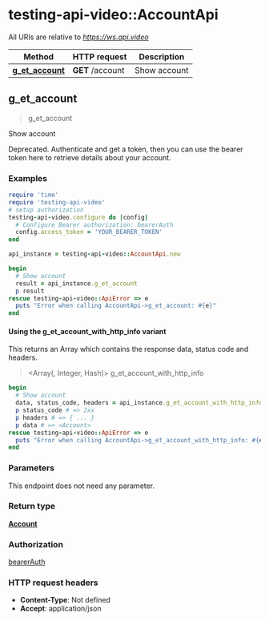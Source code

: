 # testing-api-video::AccountApi

All URIs are relative to *https://ws.api.video*

| Method | HTTP request | Description |
| ------ | ------------ | ----------- |
| [**g_et_account**](AccountApi.md#g_et_account) | **GET** /account | Show account |


## g_et_account

> <Account> g_et_account

Show account

Deprecated. Authenticate and get a token, then you can use the bearer token here to retrieve details about your account.

### Examples

```ruby
require 'time'
require 'testing-api-video'
# setup authorization
testing-api-video.configure do |config|
  # Configure Bearer authorization: bearerAuth
  config.access_token = 'YOUR_BEARER_TOKEN'
end

api_instance = testing-api-video::AccountApi.new

begin
  # Show account
  result = api_instance.g_et_account
  p result
rescue testing-api-video::ApiError => e
  puts "Error when calling AccountApi->g_et_account: #{e}"
end
```

#### Using the g_et_account_with_http_info variant

This returns an Array which contains the response data, status code and headers.

> <Array(<Account>, Integer, Hash)> g_et_account_with_http_info

```ruby
begin
  # Show account
  data, status_code, headers = api_instance.g_et_account_with_http_info
  p status_code # => 2xx
  p headers # => { ... }
  p data # => <Account>
rescue testing-api-video::ApiError => e
  puts "Error when calling AccountApi->g_et_account_with_http_info: #{e}"
end
```

### Parameters

This endpoint does not need any parameter.

### Return type

[**Account**](Account.md)

### Authorization

[bearerAuth](../README.md#bearerAuth)

### HTTP request headers

- **Content-Type**: Not defined
- **Accept**: application/json

